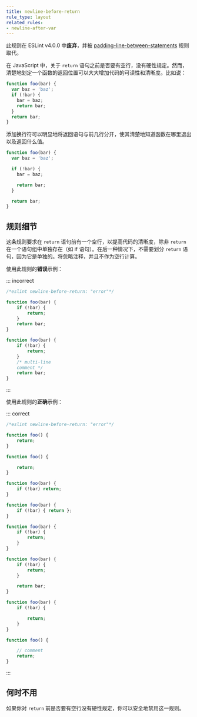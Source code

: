 ```yaml
---
title: newline-before-return
rule_type: layout
related_rules:
- newline-after-var
---
```


此规则在 ESLint v4.0.0 中**废弃**，并被 [padding-line-between-statements](padding-line-between-statements) 规则取代。

在 JavaScript 中，关于 `return` 语句之前是否要有空行，没有硬性规定。然而，清楚地划定一个函数的返回位置可以大大增加代码的可读性和清晰度。比如说：

```js
function foo(bar) {
  var baz = 'baz';
  if (!bar) {
    bar = baz;
    return bar;
  }
  return bar;
}
```

添加换行符可以明显地将返回语句与前几行分开，使其清楚地知道函数在哪里退出以及返回什么值。

```js
function foo(bar) {
  var baz = 'baz';

  if (!bar) {
    bar = baz;

    return bar;
  }

  return bar;
}
```

## 规则细节

这条规则要求在 `return` 语句前有一个空行，以提高代码的清晰度，除非 `return` 在一个语句组中单独存在（如 if 语句）。在后一种情况下，不需要划分 `return` 语句，因为它是单独的。将忽略注释，并且不作为空行计算。

使用此规则的**错误**示例：

::: incorrect

```js
/*eslint newline-before-return: "error"*/

function foo(bar) {
    if (!bar) {
        return;
    }
    return bar;
}

function foo(bar) {
    if (!bar) {
        return;
    }
    /* multi-line
    comment */
    return bar;
}
```

:::

使用此规则的**正确**示例：

::: correct

```js
/*eslint newline-before-return: "error"*/

function foo() {
    return;
}

function foo() {

    return;
}

function foo(bar) {
    if (!bar) return;
}

function foo(bar) {
    if (!bar) { return };
}

function foo(bar) {
    if (!bar) {
        return;
    }
}

function foo(bar) {
    if (!bar) {
        return;
    }

    return bar;
}

function foo(bar) {
    if (!bar) {

        return;
    }
}

function foo() {

    // comment
    return;
}
```

:::

## 何时不用

如果你对 `return` 前是否要有空行没有硬性规定，你可以安全地禁用这一规则。
